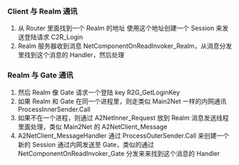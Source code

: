 ### Client 与 Realm 通讯

1. 从 Router 里面找到一个 Realm 的地址
   使用这个地址创建一个 Session 来发送登陆请求 C2R_Login
2. Realm 服务器收到消息 NetComponentOnReadInvoker_Realm，从消息分发里找到这个消息的 Handler，然后处理

### Realm 与 Gate 通讯

1. 然后 Realm 像 Gate 请求一个登陆 key R2G_GetLoginKey
2. 如果 Realm 和 Gate 在同一个进程里，则走类似 Main2Net 一样的内网通讯 ProcessInnerSender.Call
3. 如果不在一个进程，则通过 A2NetInner_Request 放到 Realm 消息发送线程里面处理，类似 Main2Net 的 A2NetClient_Message
4. A2NetClient_MessageHandler 通过 ProcessOuterSender.Call 来创建一个新的 Session 通过内网发送至 Gate，类似的通过 NetComponentOnReadInvoker_Gate 分发来来找到这个消息的 Handler
